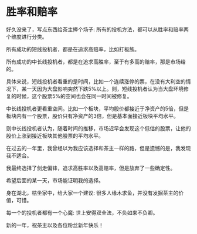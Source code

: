 # 胜率和赔率

好久没来了，写点东西给茶主捧个场子:
所有的投机方法，都可以从胜率和赔率两个维度进行分类。

所有成功的短线投机者，都是在追求高赔率，比如打板族。

所有成功的中长线投机者，都是在追求高胜率，至于有多高的赔率，那是市场给的。

具体来说，短线投机者看重的是时间，比如一个连续涨停的票，在没有大利空的情况下，某一天因为大盘影响突然下跌5%以上。则，短线投机者认为当大盘环境修复的时候，这个股票5%的空间也会在同一时间被修复。

中长线投机者更看重空间。比如一个板块，平均股价都接近于净资产的5倍，但是板块内有一个股票，股价只有净资产的3倍，但是基本面接近板块平均水平。

则中长线投机者认为，随着时间的推移，市场迟早会发现这个低估的股票，让他的股价上涨到接近板块其他股票的平均水平。

在过去的一年里，我曾经以为我应该选择和茶主一样的路，但是遗憾的是，我发现我不适合。

我最终选择了剑走偏锋，追求高胜率以及高赔率，但是放弃了一些确定性。

希望后面的某一天，市场能证明我的选择。

身在湖北，枯坐家中，给大家一个建议:
很多人缘木求鱼，并没有发掘茶主的价值，可惜。

每一个的投机者都有一个心魔:
世上安得双全法，不负如来不负卿。

新的一年，祝茶主以及各位粉丝新年快乐！